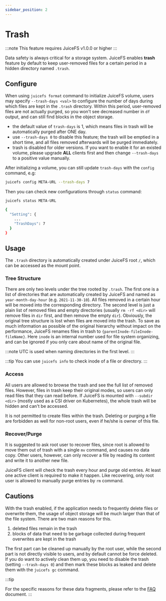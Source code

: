 ```yaml
---
sidebar_position: 2
---
```

# Trash

:::note
This feature requires JuiceFS v1.0.0 or higher
:::

Data safety is always critical for a storage system. JuiceFS enables **trash** feature by default to keep user-removed files for a certain period in a hidden directory named `.trash`.

## Configure

When using `juicefs format` command to initialize JuiceFS volume, users may specify `--trash-days <val>` to configure the number of days during which files are kept in the `.trash` directory. Within this period, user-removed files are not actually purged, so you won't see decreased number in `df` output, and can still find blocks in the object storage.

- the default value of `trash-days` is 1, which means files in trash will be automatically purged after ONE day.
- use `--trash-days 0` to disable this feature; the trash will be emptied in a short time, and all files removed afterwards will be purged immediately.
- trash is disabled for older versions. If you want to enable it for an existed volume, please upgrade **ALL** clients first and then change `--trash-days` to a positive value manually.

After initializing a volume, you can still update `trash-days` with the `config` command, e.g:

```bash
juicefs config META-URL --trash-days 7
```

Then you can check new configurations through `status` command:

```bash
juicefs status META-URL

{
  "Setting": {
    ...
    "TrashDays": 7
  }
}
```

## Usage

The `.trash` directory is automatically created under JuiceFS root `/`, which can be accessed as the mount point.

### Tree Structure

There are only two levels under the tree rooted by `.trash`. The first one is a list of directories that are automatically created by JuiceFS and named as `year-month-day-hour` (e.g. `2021-11-30-10`). All files removed in a certain hour will be moved into the corresponding directory. The second level is just a plain list of removed files and empty directories (usually `rm -rf <dir>` will remove files in `dir` first, and then remove the empty `dir`). Obviously, the original tree structure is lost when files are moved into the trash. To save as much information as possible of the original hierarchy without impact on the performance, JuiceFS renames files in trash to `{parentInode-fileInode-fileName}`. Here `inode` is an internal number used for file system organizing, and can be ignored if you only care about name of the original file.

:::note
UTC is used when naming directories in the first level.
:::

:::tip
You can use `juicefs info` to check inode of a file or directory.
:::

### Access

All users are allowed to browse the trash and see the full list of removed files. However, files in trash keep their original modes, so users can only read files that they can read before. If JuiceFS is mounted with `--subdir <dir>` (mostly used as a CSI driver on Kubernetes), the whole trash will be hidden and can't be accessed.

It is not permitted to create files within the trash. Deleting or purging a file are forbidden as well for non-root users, even if he/she is owner of this file.

### Recover/Purge

It is suggested to ask root user to recover files, since root is allowed to move them out of trash with a single `mv` command, and causes no data copy. Other users, however, can only recover a file by reading its content and write it to another new file.

JuiceFS client will check the trash every hour and purge old entries. At least one active client is required to make it happen. Like recovering, only root user is allowed to manually purge entries by `rm` command.

## Cautions

With the trash enabled, if the application needs to frequently delete files or overwrite them, the usage of object storage will be much larger than that of the file system. There are two main reasons for this.

1. deleted files remain in the trash
2. blocks of data that need to be garbage collected during frequent overwrites are kept in the trash

The first part can be cleaned up manually by the root user, while the second part is not directly visible to users, and by default cannot be force deleted. If you do want to actively clean them up, you need to disable the trash (setting `--trash-days 0`) and then mark these blocks as leaked and delete them with the `juicefs gc` command.

:::tip

For the specific reasons for these data fragments, please refer to the [FAQ](../faq.md#what-is-the-implementation-principle-of-juicefs-supporting-random-write) document.
:::

